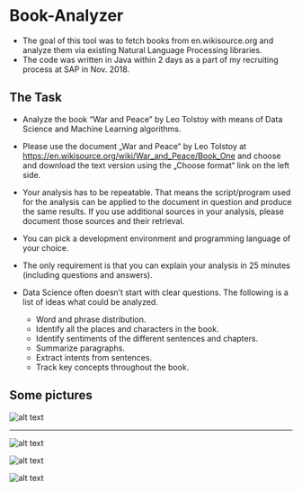# Book-Analyzer

- The goal of this tool was to fetch books from en.wikisource.org and analyze them via existing Natural Language Processing libraries.
- The code was written in Java within 2 days as a part of my recruiting process at SAP in Nov. 2018.


## The Task
- Analyze the book “War and Peace” by Leo Tolstoy with means of Data Science and Machine Learning algorithms.
- Please use the document „War and Peace“ by Leo Tolstoy at https://en.wikisource.org/wiki/War_and_Peace/Book_One and choose and download the text version using the „Choose format“ link on the left side.
- Your analysis has to be repeatable. That means the script/program used for the analysis can be applied to the document in question and produce the same results. If you use additional sources in your analysis, please document those sources and their retrieval.
- You can pick a development environment and programming language of your choice.
- The only requirement is that you can explain your analysis in 25 minutes (including questions and answers).
 
 
- Data Science often doesn’t start with clear questions. The following is a list of ideas what could be analyzed.
  - Word and phrase distribution.
  - Identify all the places and characters in the book.
  - Identify sentiments of the different sentences and chapters.
  - Summarize paragraphs.
  - Extract intents from sentences.
  - Track key concepts throughout the book.


## Some pictures
![alt text](https://github.com/its-leo/Book-Analyzer/blob/master/img/1.PNG)

---

![alt text](https://github.com/its-leo/Book-Analyzer/blob/master/img/3.PNG)

![alt text](https://github.com/its-leo/Book-Analyzer/blob/master/img/2.PNG)

![alt text](https://github.com/its-leo/Book-Analyzer/blob/master/img/4.PNG)
